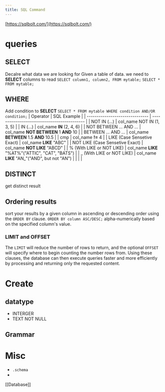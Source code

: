 ```yaml
---
title: SQL Command
---
```

[https://sqlbolt.com/](https://sqlbolt.com/)
# queries
## SELECT
Decalre what data we are looking for
Given a table of data. we need to **SELECT** columns to read
`SELECT column1, column2, FROM mytable;`  `SELECT * FROM mytable;`
## WHERE
Add condition to **SELECT**
`SELECT * FROM mytable WHERE condition AND/OR condition;`
| Operator                        | SQL Example                                  |
| ------------------------------- | -------------------------------------------- |
| NOT IN (…)                      | col_name NOT IN (1, 3, 5)                    |
| IN (…)                          | col_name **IN** (2, 4, 6)                    |
| NOT BETWEEN … AND …             | col_name **NOT BETWEEN** 1 **AND** 10        |
| BETWEEN … AND …                 | col_name **BETWEEN** 1.5 **AND** 10.5        |
| cmp                             | col_name **!=** 4                            |
| LIKE (Case Sensetive Exact)     | col_name **LIKE** "ABC"                      |
| NOT LIKE (Case Sensetive Exact) | col_name **NOT LIKE** "ABCD"                 |
| % (With LIKE or NOT LIKE)       | col_name **LIKE** "%AT%"("ATTIC", "CAT", "BATS") |
| _ (With LIKE or NOT LIKE)       | col_name **LIKE** "AN_"("AND", but not "AN")     |
|                                 |                                              |

## DISTINCT
get distinct result
## Ordering results
sort your results by a given column in ascending or descending order using the `ORDER BY` clause.
`ORDER BY column ASC/DESC;`
alpha-numerically based on the specified column's value.
### LIMIT and OFFSET
The `LIMIT` will reduce the number of rows to return, and the optional `OFFSET` will specify where to begin counting the number rows from.
Using these clauses, the database can then execute queries faster and more efficiently by processing and returning only the requested content.

# Create
## datatype
- INTERGER
- TEXT NOT NULL
## Grammar

# Misc
- `.schema`
- 

[[Database]]